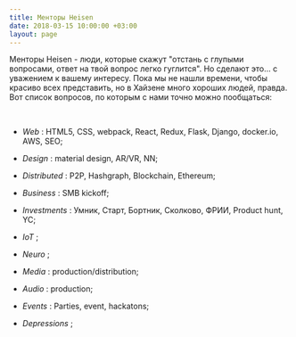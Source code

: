 ```yaml
---
title: Менторы Heisen
date: 2018-03-15 10:00:00 +03:00
layout: page
---
```


Менторы Heisen - люди, которые скажут "отстань с глупыми вопросами, ответ на твой вопрос легко гуглится". Но сделают это... с уважением к вашему интересу. Пока мы не нашли времени, чтобы красиво всех представить, но в Хайзене много хороших людей, правда. Вот список вопросов, по которым с нами точно можно пообщаться:

<br>

* *Web* : HTML5, CSS, webpack, React, Redux, Flask, Django, docker.io, AWS, SEO;

* *Design* : material design, AR/VR, NN;

* *Distributed* : P2P, Hashgraph, Blockchain, Ethereum;

* *Business* : SMB kickoff;

* *Investments* : Умник, Старт, Бортник, Сколково, ФРИИ, Product hunt, YC;

* *IoT* ;

* *Neuro* ;

* *Media* : production/distribution;

* *Audio* : production;

* *Events* : Parties, event, hackatons;

* *Depressions* ; 